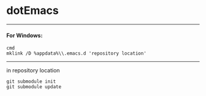 # dotEmacs
---

#### For Windows:
```
cmd
mklink /D %appdata%\\.emacs.d 'repository location'
```
---


in repository location
```
git submodule init
git submodule update
```
